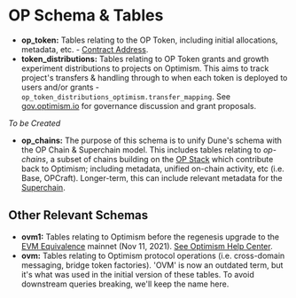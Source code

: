 # OP Schema & Tables

- **op_token:** Tables relating to the OP Token, including initial allocations, metadata, etc. - [Contract Address](https://optimistic.etherscan.io/token/0x4200000000000000000000000000000000000042).
- **token_distributions:** Tables relating to OP Token grants and growth experiment distributions to projects on Optimism. This aims to track project's transfers & handling through to when each token is deployed to users and/or grants - `op_token_distributions_optimism.transfer_mapping`. See [gov.optimism.io](https://gov.optimism.io/) for governance discussion and grant proposals.

*To be Created*
- **op_chains:** The purpose of this schema is to unify Dune's schema with the OP Chain & Superchain model. This includes tables relating to *op-chains*, a subset of chains building on the [OP Stack](https://optimism.mirror.xyz/fLk5UGjZDiXFuvQh6R_HscMQuuY9ABYNF7PI76-qJYs) which contribute back to Optimism; including metadata, unified on-chain activity, etc (i.e. Base, OPCraft). Longer-term, this can include relevant metadata for the [Superchain](https://app.optimism.io/superchain).

## Other Relevant Schemas
- **ovm1:** Tables relating to Optimism before the regenesis upgrade to the [EVM Equivalence](https://medium.com/ethereum-optimism/introducing-evm-equivalence-5c2021deb306) mainnet (Nov 11, 2021). [See Optimism Help Center](https://help.optimism.io/hc/en-us/articles/4414190132251-Where-is-my-pre-11-November-2021-transaction-history-).
- **ovm:** Tables relating to Optimism protocol operations (i.e. cross-domain messaging, bridge token factories). 'OVM' is now an outdated term, but it's what was used in the initial version of these tables. To avoid downstream queries breaking, we'll keep the name here.